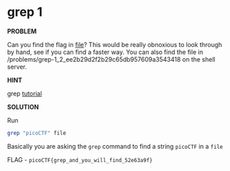 # grep 1

__PROBLEM__

Can you find the flag in [file](file)? This would be really obnoxious to look through by hand, see if you can find a faster way. You can also find the file in /problems/grep-1_2_ee2b29d2f2b29c65db957609a3543418 on the shell server.

__HINT__

grep [tutorial](https://ryanstutorials.net/linuxtutorial/grep.php)

__SOLUTION__

Run
```bash
grep "picoCTF" file
```
Basically you are asking the `grep` command to find a string `picoCTF` in a `file`

FLAG - `picoCTF{grep_and_you_will_find_52e63a9f}`
